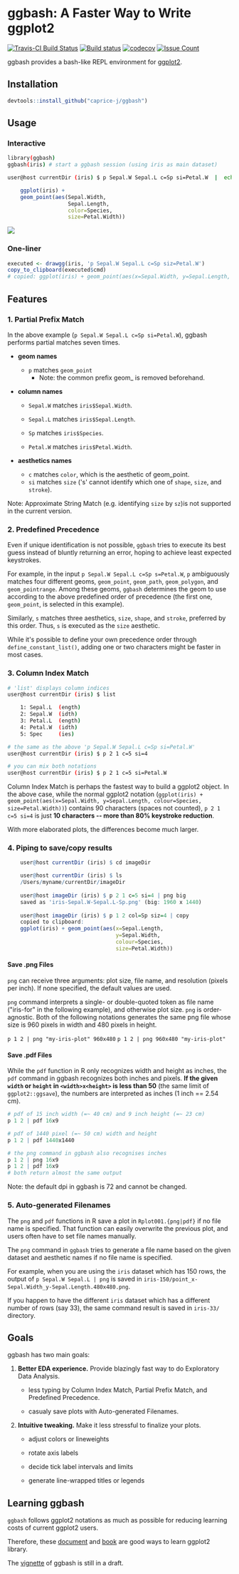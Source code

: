 <!-- README.md is generated from README.Rmd. Please edit that file -->
ggbash: A Faster Way to Write ggplot2
=====================================

[![Travis-CI Build Status](https://travis-ci.org/caprice-j/ggbash.svg?branch=master)](https://travis-ci.org/caprice-j/ggbash) [![Build status](https://ci.appveyor.com/api/projects/status/vfia7i1hfowhpqhs?svg=true)](https://ci.appveyor.com/project/caprice-j/ggbash) [![codecov](https://codecov.io/gh/caprice-j/ggbash/branch/master/graph/badge.svg)](https://codecov.io/gh/caprice-j/ggbash) <!-- [![Coverage Status](https://coveralls.io/repos/github/caprice-j/ggbash/badge.svg)](https://coveralls.io/github/caprice-j/ggbash) --> [![Issue Count](https://codeclimate.com/github/caprice-j/ggbash/badges/issue_count.svg)](https://codeclimate.com/github/caprice-j/ggbash/issues)

ggbash provides a bash-like REPL environment for [ggplot2](https://github.com/tidyverse/ggplot2).

Installation
------------

``` r
devtools::install_github("caprice-j/ggbash")
```

Usage
-----

### Interactive

``` bash
library(ggbash)
ggbash(iris) # start a ggbash session (using iris as main dataset)
```

``` bash
user@host currentDir (iris) $ p Sepal.W Sepal.L c=Sp si=Petal.W  |  echo
```

``` r
    ggplot(iris) +
    geom_point(aes(Sepal.Width,
                   Sepal.Length,
                   color=Species,
                   size=Petal.Width))
```

![](README_files/figure-markdown_github/unnamed-chunk-6-1.png)

### One-liner

``` r
executed <- drawgg(iris, 'p Sepal.W Sepal.L c=Sp siz=Petal.W')
copy_to_clipboard(executed$cmd)
# copied: ggplot(iris) + geom_point(aes(x=Sepal.Width, y=Sepal.Length, colour=Species, size=Petal.Width))
```

Features
--------

### 1. Partial Prefix Match

In the above example (`p Sepal.W Sepal.L c=Sp si=Petal.W`), ggbash performs partial matches seven times.

-   **geom names**
    -   `p` matches `geom_point`
        -   Note: the common prefix geom\_ is removed beforehand.
-   **column names**
    -   `Sepal.W` matches `iris$Sepal.Width`.

    -   `Sepal.L` matches `iris$Sepal.Length`.

    -   `Sp` matches `iris$Species`.

    -   `Petal.W` matches `iris$Petal.Width`.

-   **aesthetics names**
    -   `c` matches `color`, which is the aesthetic of geom\_point.
    -   `si` matches `size` ('s' cannot identify which one of `shape`, `size`, and `stroke`).

Note: Approximate String Match (e.g. identifying `size` by `sz`)is not supported in the current version.

### 2. Predefined Precedence

Even if unique identification is not possible, `ggbash` tries to execute its best guess instead of bluntly returning an error, hoping to achieve least expected keystrokes.

For example, in the input `p Sepal.W Sepal.L c=Sp s=Petal.W`, `p` ambiguously matches four different geoms, `geom_point`, `geom_path`, `geom_polygon`, and `geom_pointrange`.
Among these geoms, `ggbash` determines the geom to use according to the above predefined order of precedence (the first one, `geom_point`, is selected in this example).

Similarly, `s` matches three aesthetics, `size`, `shape`, and `stroke`, preferred by this order. Thus, `s` is executed as the `size` aesthetic.

While it's possible to define your own precedence order through `define_constant_list()`, adding one or two characters might be faster in most cases.

### 3. Column Index Match

``` bash
# 'list' displays column indices
user@host currentDir (iris) $ list

    1: Sepal.L  (ength)
    2: Sepal.W  (idth)
    3: Petal.L  (ength)
    4: Petal.W  (idth)      
    5: Spec     (ies)

# the same as the above 'p Sepal.W Sepal.L c=Sp si=Petal.W'
user@host currentDir (iris) $ p 2 1 c=5 si=4

# you can mix both notations
user@host currentDir (iris) $ p 2 1 c=5 si=Petal.W
```

Column Index Match is perhaps the fastest way to build a ggplot2 object. In the above case, while the normal ggplot2 notation (`ggplot(iris) + geom_point(aes(x=Sepal.Width, y=Sepal.Length, colour=Species, size=Petal.Width))`) contains 90 characters (spaces not counted), `p 2 1 c=5 si=4` is just **10 characters -- more than 80% keystroke reduction**.

With more elaborated plots, the differences become much larger.

### 4. Piping to save/copy results

``` r
    user@host currentDir (iris) $ cd imageDir

    user@host currentDir (iris) $ ls
    /Users/myname/currentDir/imageDir
    
    user@host imageDir (iris) $ p 2 1 c=5 si=4 | png big
    saved as 'iris-Sepal.W-Sepal.L-Sp.png' (big: 1960 x 1440)
    
    user@host imageDir (iris) $ p 1 2 col=Sp siz=4 | copy
    copied to clipboard:
    ggplot(iris) + geom_point(aes(x=Sepal.Length,
                                  y=Sepal.Width,
                                  colour=Species,
                                  size=Petal.Width))
```

#### Save .png Files

`png` can receive three arguments: plot size, file name, and resolution (pixels per inch). If none specified, the default values are used.

`png` command interprets a single- or double-quoted token as file name ("iris-for" in the following example), and otherwise plot size. `png` is order-agnostic. Both of the following notations generates the same png file whose size is 960 pixels in width and 480 pixels in height.

`p 1 2 | png "my-iris-plot" 960x480`
`p 1 2 | png 960x480 "my-iris-plot"`

#### Save .pdf Files

<!-- 1 inch == 2.54 cm -->
While the `pdf` function in R only recognizes width and height as inches, the `pdf` command in ggbash recognizes both inches and pixels. **If the given `width` or `height` in `<width>x<height>` is less than 50** (the same limit of `ggplot2::ggsave`), the numbers are interpreted as inches (1 inch == 2.54 cm).

``` r
# pdf of 15 inch width (=~ 40 cm) and 9 inch height (=~ 23 cm)
p 1 2 | pdf 16x9

# pdf of 1440 pixel (=~ 50 cm) width and height
p 1 2 | pdf 1440x1440

# the png command in ggbash also recognises inches
p 1 2 | png 16x9
p 1 2 | pdf 16x9
# both return almost the same output
```

Note: the default dpi in ggbash is 72 and cannot be changed.

### 5. Auto-generated Filenames

The `png` and `pdf` functions in R save a plot in `Rplot001.{png|pdf}` if no file name is specified. That function can easily overwrite the previous plot, and users often have to set file names manually.

The `png` command in `ggbash` tries to generate a file name based on the given dataset and aesthetic names if no file name is specified.

For example, when you are using the `iris` dataset which has 150 rows, the output of `p Sepal.W Sepal.L | png` is saved in `iris-150/point_x-Sepal.Width_y-Sepal.Length.480x480.png`.

If you happen to have the different `iris` dataset which has a different number of rows (say 33), the same command result is saved in `iris-33/` directory.

<!-- ### 6. Type-specific For Loop (To Be Implemented) -->
<!-- ```{r, eval=FALSE} -->
<!-- # to be implemented -->
<!-- > str(iris) -->
<!-- 'data.frame':  150 obs. of  5 variables: -->
<!--  $ Sepal.Length: num  5.1 4.9 4.7 4.6 5 5.4 4.6 5 4.4 4.9 ... -->
<!--  $ Sepal.Width : num  3.5 3 3.2 3.1 3.6 3.9 3.4 3.4 2.9 3.1 ... -->
<!--  $ Petal.Length: num  1.4 1.4 1.3 1.5 1.4 1.7 1.4 1.5 1.4 1.5 ... -->
<!--  $ Petal.Width : num  0.2 0.2 0.2 0.2 0.2 0.4 0.3 0.2 0.2 0.1 ... -->
<!--  $ Species     : Factor w/ 3 levels "setosa","versicolor",..: 1 1 1 1 1 1 1 1 1 1 ... -->
<!-- # a : use all five variables (numeric and factor) -->
<!-- user@host imageDir (iris) $ for a in 2:5 point 1 a | pdf -->
<!-- saved as 'iris-150/x-Sepal.Width_y-fora.pdf' (960 x 960) -->
<!-- # a : for loop on four numeric (integer) variables -->
<!-- user@host imageDir (iris) $ for i in 2:5 point 1 i | pdf -->
<!-- saved as 'iris-150/x-Sepal.Width_y-fori.pdf' (960 x 960) -->
<!-- ``` -->
<!-- You might have met `non-numeric argument to 'pairs()'` error. -->
<!-- When you try to generate tens or hundreds of plots, usually -->
<!-- a type-specific error occurs and users are required to subset -->
<!-- dataset columns by types. -->
<!-- In `ggbash`, the for-loop variable expresses its type as follows: -->
<!-- +  `for a in 1:5` : **A**ll five variables will be iterated. -->
<!-- +  `for c in 1:5` : **C**haracter variables among five columns will be iterated. -->
<!-- +  `for f in 1:5` : **F**actor variables among five columns will be iterated. -->
<!-- +  `for i in 1:5` : **I**nteger variables among five columns will be iterated. -->
<!-- +  `for n in 1:5` : **N**umeric variables among five columns will be iterated. -->
<!-- (Note: boolean variables will also be iterated in `i` and `n` cases.) -->
<!-- #### TODO how can we encode scales/facets/themes differences? -->
<!-- Scales are ... -->
<!-- Facets are ... -->
<!-- for is by pdf extension and i values -->
<!-- Themes are abstracted away and not encoded in file names. -->
Goals
-----

ggbash has two main goals:

1.  **Better EDA experience.** Provide blazingly fast way to do Exploratory Data Analysis.

    -   less typing by Column Index Match, Partial Prefix Match, and Predefined Precedence.

    -   casualy save plots with Auto-generated Filenames.

2.  **Intuitive tweaking.** Make it less stressful to finalize your plots.

    -   adjust colors or lineweights

    -   rotate axis labels

    -   decide tick label intervals and limits

    -   generate line-wrapped titles or legends

Learning ggbash
---------------

`ggbash` follows ggplot2 notations as much as possible for reducing learning costs of current ggplot2 users.

Therefore, these [document](http://docs.ggplot2.org/current/) and [book](https://github.com/hadley/ggplot2-book) are good ways to learn ggplot2 library.

The [vignette](https://github.com/caprice-j/ggbash/blob/master/vignettes/Introduction-to-ggbash.Rmd) of ggbash is still in a draft.
